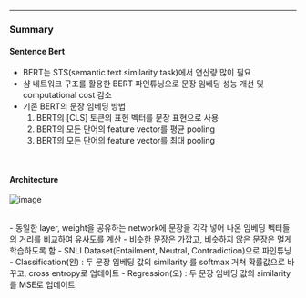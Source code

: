 ---

### Summary

#### Sentence Bert
- BERT는 STS(semantic text similarity task)에서 연산량 많이 필요
- 샴 네트워크 구조를 활용한 BERT 파인튜닝으로 문장 임베딩 성능 개선 및 computational cost 감소
- 기존 BERT의 문장 임베딩 방법
   1) BERT의 [CLS] 토큰의 표현 벡터를 문장 표현으로 사용
   2) BERT의 모든 단어의 feature vector를 평균 pooling
   3) BERT의 모든 단어의 feature vector를 최대 pooling
      

<br>

#### Architecture

![image](https://github.com/Juxhee/Papers/assets/60679596/d74bd12a-62f6-49d7-885d-0674e0c84fe4)


<br>
- 동일한 layer, weight을 공유하는 network에 문장을 각각 넣어 나온 임베딩 벡터들의 거리를 비교하여 유사도를 계산
- 비슷한 문장은 가깝고, 비슷하지 않은 문장은 멀게 학습하도록 함
- SNLI Dataset(Entailment, Neutral, Contradiction)으로 파인튜닝
- Classification(왼) : 두 문장 임베딩 값의 similarity 를 softmax 거쳐 확률값으로 바꾸고, cross entropy로 업데이트
- Regression(오) : 두 문장 임베딩 값의 similarity를 MSE로 업데이트


